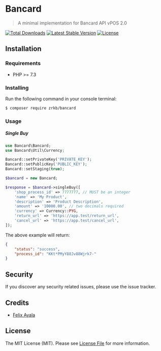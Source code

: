 # Bancard

> A minimal implementation for Bancard API vPOS 2.0

<a href="https://packagist.org/packages/zrkb/bancard"><img src="https://poser.pugx.org/zrkb/bancard/d/total.svg" alt="Total Downloads"></a>
<a href="https://packagist.org/packages/zrkb/bancard"><img src="https://poser.pugx.org/zrkb/bancard/v/stable.svg" alt="Latest Stable Version"></a>
<a href="https://packagist.org/packages/zrkb/bancard"><img src="https://poser.pugx.org/zrkb/bancard/license.svg" alt="License"></a>

## Installation

### Requirements

* PHP >= 7.3

### Installing

Run the following command in your console terminal:

```bash
$ composer require zrkb/bancard
```

### Usage

##### Single Buy

```php
use Bancard\Bancard;
use Bancard\Util\Currency;

Bancard::setPrivateKey('PRIVATE_KEY');
Bancard::setPublicKey('PUBLIC_KEY');
Bancard::setStaging(true);

$bancard = new Bancard;

$response = $bancard->singleBuy([
    'shop_process_id' => 7777777, // MUST be an integer
    'name' => 'My Product',
    'description' => 'Product Description',
    'amount' => '10000.00', // two decimals required
    'currency' => Currency::PYG,
    'return_url' => 'https://app.test/return_url',
    'cancel_url' => 'https://app.test/cancel_url',
]);
```

The above example will return:

```json
{
    "status": "success",
    "process_id": "KKt*PMyY88Jv88Wjrk7-"
}
```

## Security

If you discover any security related issues, please use the issue tracker.

## Credits

- [Felix Ayala](http://felixaya.la)

## License

The MIT License (MIT). Please see [License File](LICENSE.md) for more information.
